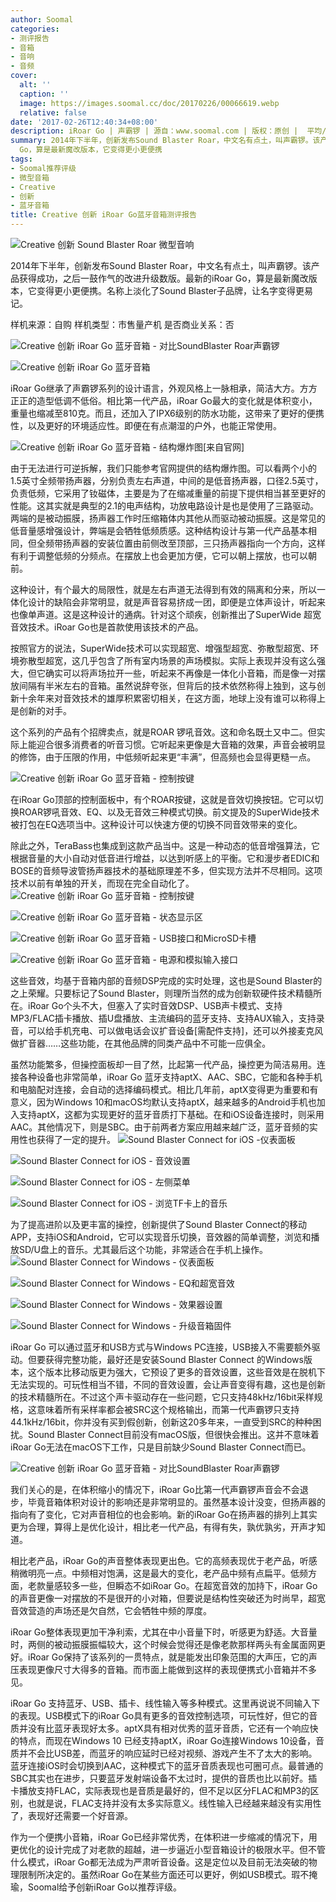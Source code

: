 ```yaml
---
author: Soomal
categories:
- 测评报告
- 音箱
- 音响
- 音频
cover:
  alt: ''
  caption: ''
  image: https://images.soomal.cc/doc/20170226/00066619.webp
  relative: false
date: '2017-02-26T12:40:34+08:00'
description: iRoar Go | 声霸锣 | 源自：www.soomal.com | 版权：原创 |  平均/总评分：09.67/416
summary: 2014年下半年，创新发布Sound Blaster Roar，中文名有点土，叫声霸锣。该产品获得成功，之后一鼓作气的改进升级数版。最新的iRoar
  Go，算是最新魔改版本，它变得更小更便携
tags:
- Soomal推荐评级
- 微型音箱
- Creative
- 创新
- 蓝牙音箱
title: Creative 创新 iRoar Go蓝牙音箱测评报告
---
```


![Creative 创新 Sound Blaster Roar 微型音响](https://images.soomal.cc/doc/20140915/00046027.webp)



2014年下半年，创新发布Sound Blaster Roar，中文名有点土，叫声霸锣。该产品获得成功，之后一鼓作气的改进升级数版。最新的iRoar Go，算是最新魔改版本，它变得更小更便携。名称上淡化了Sound Blaster子品牌，让名字变得更易记。


样机来源：自购
样机类型：市售量产机
是否商业关系：否

![Creative 创新 iRoar Go 蓝牙音箱 - 对比SoundBlaster Roar声霸锣](https://images.soomal.cc/doc/20170211/00066369.webp)




![Creative 创新 iRoar Go 蓝牙音箱](https://images.soomal.cc/doc/20170211/00066364.webp)




iRoar Go继承了声霸锣系列的设计语言，外观风格上一脉相承，简洁大方。方方正正的造型低调不低俗。相比第一代产品，iRoar Go最大的变化就是体积变小，重量也缩减至810克。而且，还加入了IPX6级别的防水功能，这带来了更好的便携性，以及更好的环境适应性。即便在有点潮湿的户外，也能正常使用。

![Creative 创新 iRoar Go 蓝牙音箱 - 结构爆炸图[来自官网]](https://images.soomal.cc/doc/20170224/00066609.webp)




由于无法进行可逆拆解，我们只能参考官网提供的结构爆炸图。可以看两个小的1.5英寸全频带扬声器，分别负责左右声道，中间的是低音扬声器，口径2.5英寸，负责低频，它采用了钕磁体，主要是为了在缩减重量的前提下提供相当甚至更好的性能。这其实就是典型的2.1的电声结构，功放电路设计是也是使用了三路驱动。两端的是被动振膜，扬声器工作时压缩箱体内其他从而驱动被动振膜。这是常见的低音量感增强设计，弊端是会牺牲低频质感。这种结构设计与第一代产品基本相同，但全频带扬声器的安装位置由前侧改至顶部，三只扬声器指向一个方向，这样有利于调整低频的分频点。在摆放上也会更加方便，它可以朝上摆放，也可以朝前。

这种设计，有个最大的局限性，就是左右声道无法得到有效的隔离和分来，所以一体化设计的缺陷会非常明显，就是声音容易挤成一团，即便是立体声设计，听起来也像单声道。这是这种设计的通病。针对这个顽疾，创新推出了SuperWide 超宽音效技术。iRoar Go也是首款使用该技术的产品。

按照官方的说法，SuperWide技术可以实现超宽、增强型超宽、弥散型超宽、环境弥散型超宽，这几乎包含了所有室内场景的声场模拟。实际上表现并没有这么强大，但它确实可以将声场拉开一些，听起来不再像是一体化小音箱，而是像一对摆放间隔有半米左右的音箱。虽然说辞夸张，但背后的技术依然称得上独到，这与创新十余年来对音效技术的雄厚积累密切相关，在这方面，地球上没有谁可以称得上是创新的对手。

这个系列的产品有个招牌卖点，就是ROAR 锣吼音效。这和命名既土又中二。但实际上能迎合很多消费者的听音习惯。它听起来更像是大音箱的效果，声音会被明显的修饰，由于压限的作用，中低频听起来更“丰满”，但高频也会显得更糙一点。

![Creative 创新 iRoar Go 蓝牙音箱 - 控制按键](https://images.soomal.cc/doc/20170211/00066351.webp)




在iRoar Go顶部的控制面板中，有个ROAR按键，这就是音效切换按钮。它可以切换ROAR锣吼音效、EQ、以及无音效三种模式切换。前文提及的SuperWide技术被打包在EQ选项当中。这种设计可以快速方便的切换不同音效带来的变化。

除此之外，TeraBass也集成到这款产品当中。这是一种动态的低音增强算法，它根据音量的大小自动对低音进行增益，以达到听感上的平衡。它和漫步者EDIC和BOSE的音频导波管扬声器技术的基础原理差不多，但实现方法并不尽相同。这项技术以前有单独的开关，而现在完全自动化了。
![Creative 创新 iRoar Go 蓝牙音箱 - 控制按键](https://images.soomal.cc/doc/20170211/00066352_01.webp)




![Creative 创新 iRoar Go 蓝牙音箱 - 状态显示区](https://images.soomal.cc/doc/20170211/00066353_01.webp)




![Creative 创新 iRoar Go 蓝牙音箱 - USB接口和MicroSD卡槽](https://images.soomal.cc/doc/20170211/00066359_01.webp)




![Creative 创新 iRoar Go 蓝牙音箱 - 电源和模拟输入接口](https://images.soomal.cc/doc/20170211/00066358_01.webp)




这些音效，均基于音箱内部的音频DSP完成的实时处理，这也是Sound Blaster的之上荣耀。只要标记了Sound Blaster，则理所当然的成为创新软硬件技术精髓所在。iRoar Go个头不大，但塞入了实时音效DSP、USB声卡模式、支持MP3/FLAC插卡播放、插U盘播放、主流编码的蓝牙支持、支持AUX输入，支持录音，可以给手机充电、可以做电话会议扩音设备[需配件支持]，还可以外接麦克风做扩音器……这些功能，在其他品牌的同类产品中不可能一应俱全。

虽然功能繁多，但操控面板却一目了然，比起第一代产品，操控更为简洁易用。连接各种设备也非常简单，iRoar Go 蓝牙支持aptX、AAC、SBC，它能和各种手机和电脑配对连接，会自动的选择编码模式。相比几年前，aptX变得更为重要和有意义，因为Windows 10和macOS均默认支持aptX，越来越多的Android手机也加入支持aptX，这都为实现更好的蓝牙音质打下基础。在和iOS设备连接时，则采用AAC。其他情况下，则是SBC。由于前两者方案应用越来越广泛，蓝牙音频的实用性也获得了一定的提升。
![Sound Blaster Connect for iOS -仪表面板](https://images.soomal.cc/doc/20170225/00066610_01.webp)




![Sound Blaster Connect for iOS - 音效设置](https://images.soomal.cc/doc/20170225/00066611_01.webp)




![Sound Blaster Connect for iOS - 左侧菜单](https://images.soomal.cc/doc/20170225/00066612_01.webp)




![Sound Blaster Connect for iOS - 浏览TF卡上的音乐](https://images.soomal.cc/doc/20170225/00066613_01.webp)




为了提高进阶以及更丰富的操控，创新提供了Sound Blaster Connect的移动APP，支持iOS和Android，它可以实现音乐切换，音效器的简单调整，浏览和播放SD/U盘上的音乐。尤其最后这个功能，非常适合在手机上操作。
![Sound Blaster Connect for Windows - 仪表面板](https://images.soomal.cc/doc/20170225/00066614_01.webp)




![Sound Blaster Connect for Windows - EQ和超宽音效](https://images.soomal.cc/doc/20170225/00066615_01.webp)




![Sound Blaster Connect for Windows - 效果器设置](https://images.soomal.cc/doc/20170225/00066616_01.webp)




![Sound Blaster Connect for Windows - 升级音箱固件](https://images.soomal.cc/doc/20170225/00066617_01.webp)




iRoar Go 可以通过蓝牙和USB方式与Windows PC连接，USB接入不需要额外驱动。但要获得完整功能，最好还是安装Sound Blaster Connect 的Windows版本，这个版本比移动版更为强大，它预设了更多的音效设置，这些音效是在脱机下无法实现的。可玩性相当不错，不同的音效设置，会让声音变得有趣，这也是创新的技术精髓所在。不过这个声卡驱动存在一些问题，它只支持48kHz/16bit采样规格，这意味着所有采样率都会被SRC这个规格输出，而第一代声霸锣只支持44.1kHz/16bit，你并没有买到假创新，创新这20多年来，一直受到SRC的种种困扰。Sound Blaster Connect目前没有macOS版，但很快会推出。这并不意味着iRoar Go无法在macOS下工作，只是目前缺少Sound Blaster Connect而已。

![Creative 创新 iRoar Go 蓝牙音箱 - 对比SoundBlaster Roar声霸锣](https://images.soomal.cc/doc/20170211/00066368.webp)




我们关心的是，在体积缩小的情况下，iRoar Go比第一代声霸锣声音会不会退步，毕竟音箱体积对设计的影响还是非常明显的。虽然基本设计没变，但扬声器的指向有了变化，它对声音相位的也会影响。新的iRoar Go在扬声器的排列上其实更为合理，算得上是优化设计，相比老一代产品，有得有失，孰优孰劣，开声才知道。

相比老产品，iRoar Go的声音整体表现更出色。它的高频表现优于老产品，听感稍微明亮一点。中频相对饱满，这是最大的变化，老产品中频有点扁平。低频方面，老款量感较多一些，但瞬态不如iRoar Go。在超宽音效的加持下，iRoar Go的声音更像一对摆放的不是很开的小对箱，但要说是结构性突破还为时尚早，超宽音效营造的声场还是欠自然，它会牺牲中频的厚度。

iRoar Go整体表现更加干净利索，尤其在中小音量下时，听感更为舒适。大音量时，两侧的被动振膜振幅较大，这个时候会觉得还是像老款那样两头有金属面网更好。iRoar Go保持了该系列的一贯特点，就是能发出印象范围的大声压，它的声压表现更像尺寸大得多的音箱。而市面上能做到这样的表现便携式小音箱并不多见。

iRoar Go 支持蓝牙、USB、插卡、线性输入等多种模式。这里再说说不同输入下的表现。USB模式下的iRoar Go具有更多的音效控制选项，可玩性好，但它的音质并没有比蓝牙表现好太多。aptX具有相对优秀的蓝牙音质，它还有一个响应快的特点，而现在Windows 10 已经支持aptX，iRoar Go连接Windows 10设备，音质并不会比USB差，而蓝牙的响应延时已经对视频、游戏产生不了太大的影响。蓝牙连接iOS时会切换到AAC，这种模式下的蓝牙音质表现也可圈可点。最普通的SBC其实也在进步，只要蓝牙发射端设备不太过时，提供的音质也比以前好。插卡播放支持FLAC，实际表现也是音质是最好的，但不足以区分FLAC和MP3的区别，也就是说，FLAC支持并没有太多实际意义。线性输入已经越来越没有实用性了，表现好还需要一个好音源。

作为一个便携小音箱，iRoar Go已经非常优秀，在体积进一步缩减的情况下，用更优化的设计完成了对老款的超越，进一步逼近小型音箱设计的极限水平。但不管什么模式，iRoar Go都无法成为严肃听音设备。这是定位以及目前无法突破的物理限制所决定的。虽然iRoar Go在某些方面还可以更好，例如USB模式。瑕不掩瑜，Soomal给予创新iRoar Go以推荐评级。